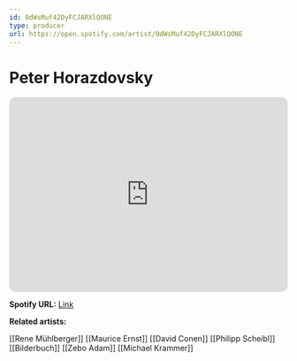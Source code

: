 ```yaml
---
id: 0dWsMuf42DyFCJARXlQONE
type: producer
url: https://open.spotify.com/artist/0dWsMuf42DyFCJARXlQONE
---
```

# Peter Horazdovsky

<iframe style="border-radius:12px" src="https://open.spotify.com/embed/artist/0dWsMuf42DyFCJARXlQONE" width="100%" height="352" frameBorder="0" allowfullscreen="" allow="autoplay; clipboard-write; encrypted-media; fullscreen; picture-in-picture" loading="lazy"></iframe>

**Spotify URL:** [Link](https://open.spotify.com/artist/0dWsMuf42DyFCJARXlQONE)

**Related artists:**

[[Rene Mühlberger]]
[[Maurice Ernst]]
[[David Conen]]
[[Philipp Scheibl]]
[[Bilderbuch]]
[[Zebo Adam]]
[[Michael Krammer]]
